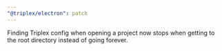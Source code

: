 ```yaml
---
"@triplex/electron": patch
---
```


Finding Triplex config when opening a project now stops when getting to the root
directory instead of going forever.
